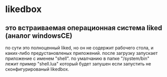 # likedbox
## это встраиваемая операционная система liked (аналог windowsCE)
по сути это полноценный liked, но он не содержит рабочего стола, и каких-либо предустановленых приложений.
после загрузку запускает приложение с именем "shell".
по умалчанию в папке "/system/bin" лежит пример "shell.lua" который будет запушен если запустить не сконфигурированый likedbox.
